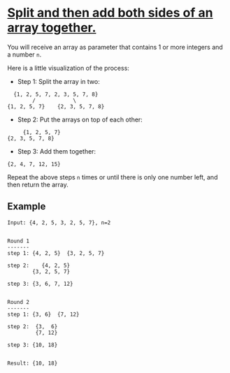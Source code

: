 # [Split and then add both sides of an array together.](https://www.codewars.com/kata/split-and-then-add-both-sides-of-an-array-together "https://www.codewars.com/kata/5946a0a64a2c5b596500019a")

You will receive an array as parameter that contains 1 or more integers and a number `n`.

Here is a little visualization of the process:

* Step 1: Split the array in two:
```
  {1, 2, 5, 7, 2, 3, 5, 7, 8}
        /            \
{1, 2, 5, 7}    {2, 3, 5, 7, 8}
```

* Step 2: Put the arrays on top of each other:
```
     {1, 2, 5, 7}
{2, 3, 5, 7, 8}
```

* Step 3: Add them together:
```
{2, 4, 7, 12, 15}
```

Repeat the above steps `n` times or until there is only one number left, and then return the array.

## Example

```
Input: {4, 2, 5, 3, 2, 5, 7}, n=2


Round 1
-------
step 1: {4, 2, 5}  {3, 2, 5, 7}

step 2:    {4, 2, 5}
        {3, 2, 5, 7}

step 3: {3, 6, 7, 12}


Round 2
-------
step 1: {3, 6}  {7, 12}

step 2:  {3,  6}
         {7, 12} 

step 3: {10, 18}


Result: {10, 18}
```